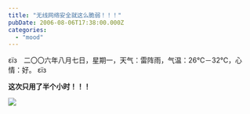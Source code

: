 ```yaml
---
title: "无线网络安全就这么脆弱！！！"
pubDate: 2006-08-06T17:38:00.000Z
categories: 
  - "mood"
---
```


εїз　二〇〇六年八月七日，星期一，天气：雷阵雨，气温：26℃－32℃，心情：好。 εїз

**这次只用了半个小时！！！**

![](https://spaces.liuweinan.com/Picture/060807_aircrack03.png)
